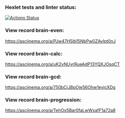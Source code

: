 ### Hexlet tests and linter status:
[![Actions Status](https://github.com/Gold777a/python-project-49/workflows/hexlet-check/badge.svg)](https://github.com/Gold777a/python-project-49/actions)
### View record brain-even:
https://asciinema.org/a/PJw47H5lb15NbPw0ZAvIpt0nJ
### View record brain-calc:
https://asciinema.org/a/uK2vNUyrRueAdP13YQXJOsqCT
### View record brain-gcd:
https://asciinema.org/a/750bCjJBpOje56Ohw1eyjcXDg
### View record brain-progression:
https://asciinema.org/a/TehOx5Bar0faLwWxafF1a72a8
